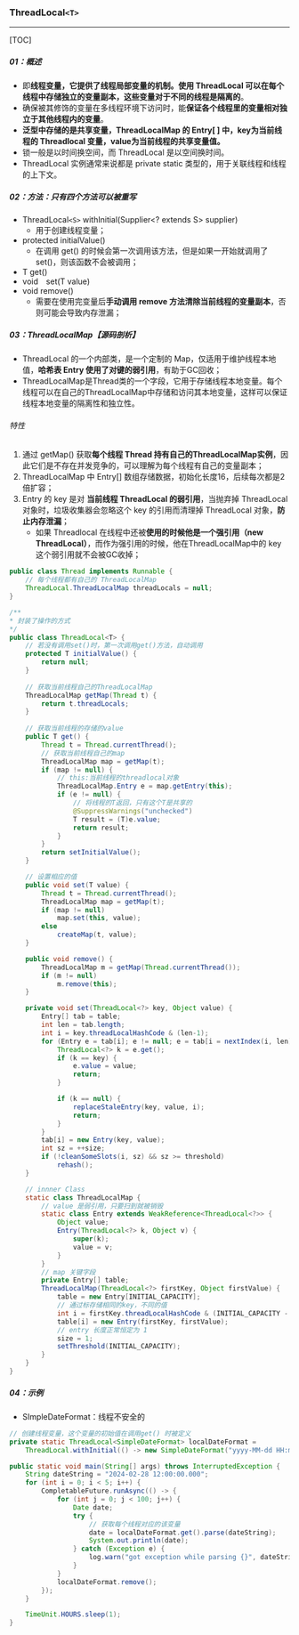 ### ThreadLocal`<T>`

------

[TOC]

##### 01：概述

- 即**线程变量，**它提供了线程局部变量的机制。使用 ThreadLocal 可以**在每个线程中存储独立的变量副本，这些变量对于不同的线程是隔离的**。
- 确保被其修饰的变量在多线程环境下访问时，能**保证各个线程里的变量相对独立于其他线程内的变量**。
- **泛型中存储的是共享变量，ThreadLocalMap 的 Entry[ ] 中，key为当前线程的 Threadlocal 变量，value为当前线程的共享变量值。**
- 锁一般是以时间换空间，而 ThreadLocal 是以空间换时间。
- ThreadLocal 实例通常来说都是 private static 类型的，用于关联线程和线程的上下文。

##### 02：方法：只有四个方法可以被重写

- ThreadLocal`<S>` withInitial(Supplier<? extends S> supplier)
  - 用于创建线程变量；
- protected initialValue() 
  - 在调用 get() 的时候会第一次调用该方法，但是如果一开始就调用了set()，则该函数不会被调用；
- T  get()
- void`  `set(T value)
- void remove()
  - 需要在使用完变量后**手动调用 remove 方法清除当前线程的变量副本**，否则可能会导致内存泄漏；


##### 03：ThreadLocalMap【源码剖析】

- ThreadLocal 的一个内部类，是一个定制的 Map，仅适用于维护线程本地值，**哈希表 Entry 使用了对键的弱引用**，有助于GC回收；
- ThreadLocalMap是Thread类的一个字段，它用于存储线程本地变量。每个线程可以在自己的ThreadLocalMap中存储和访问其本地变量，这样可以保证线程本地变量的隔离性和独立性。

###### 特性

1. 通过 getMap() 获取**每个线程 Thread 持有自己的ThreadLocalMap实例**，因此它们是不存在并发竞争的，可以理解为每个线程有自己的变量副本；
2. ThreadLocalMap 中 Entry[] 数组存储数据，初始化长度16，后续每次都是2倍扩容；
3. Entry 的 key 是对 **当前线程 ThreadLocal 的弱引用**，当抛弃掉 ThreadLocal 对象时，垃圾收集器会忽略这个 key 的引用而清理掉 ThreadLocal 对象，**防止内存泄漏**；
   - 如果 Threadlocal 在线程中还被**使用的时候他是一个强引用（new  ThreadLocal）**，而作为强引用的时候，他在ThreadLocalMap中的 key 这个弱引用就不会被GC收掉；


```java
public class Thread implements Runnable {
    // 每个线程都有自己的 ThreadLocalMap
    ThreadLocal.ThreadLocalMap threadLocals = null;
}

/**
* 封装了操作的方式
*/
public class ThreadLocal<T> {
    // 若没有调用set()时，第一次调用get()方法，自动调用
    protected T initialValue() {
        return null;
    }
    
    // 获取当前线程自己的ThreadLocalMap
    ThreadLocalMap getMap(Thread t) {
        return t.threadLocals;
    }
    
    // 获取当前线程的存储的value
    public T get() {
        Thread t = Thread.currentThread();
        // 获取当前线程自己的map
        ThreadLocalMap map = getMap(t);
        if (map != null) {
            // this:当前线程的threadlocal对象
            ThreadLocalMap.Entry e = map.getEntry(this);
            if (e != null) {
                // 将线程的T返回，只有这个T是共享的
                @SuppressWarnings("unchecked")
                T result = (T)e.value;
                return result;
            }
        }
        return setInitialValue();
    }

    // 设置相应的值
    public void set(T value) {
        Thread t = Thread.currentThread();
        ThreadLocalMap map = getMap(t);
        if (map != null)
            map.set(this, value);
        else
            createMap(t, value);
    }

    public void remove() {
        ThreadLocalMap m = getMap(Thread.currentThread());
        if (m != null)
            m.remove(this);
    }

    private void set(ThreadLocal<?> key, Object value) {
        Entry[] tab = table;
        int len = tab.length;
        int i = key.threadLocalHashCode & (len-1);
        for (Entry e = tab[i]; e != null; e = tab[i = nextIndex(i, len)]) {
            ThreadLocal<?> k = e.get();
            if (k == key) {
                e.value = value;
                return;
            }

            if (k == null) {
                replaceStaleEntry(key, value, i);
                return;
            }
        }
        tab[i] = new Entry(key, value);
        int sz = ++size;
        if (!cleanSomeSlots(i, sz) && sz >= threshold)
            rehash();
    }

    // innner Class
    static class ThreadLocalMap {
        // value 是弱引用，只要扫到就被销毁
        static class Entry extends WeakReference<ThreadLocal<?>> {
            Object value;
            Entry(ThreadLocal<?> k, Object v) {
                super(k);
                value = v;
            }
        }
        // map 关键字段
        private Entry[] table;
        ThreadLocalMap(ThreadLocal<?> firstKey, Object firstValue) {
            table = new Entry[INITIAL_CAPACITY];
            // 通过标存储相同的key，不同的值
            int i = firstKey.threadLocalHashCode & (INITIAL_CAPACITY - 1);
            table[i] = new Entry(firstKey, firstValue);
            // entry 长度正常恒定为 1
            size = 1;
            setThreshold(INITIAL_CAPACITY);
        }
    }
}
```

##### 04：示例

- SImpleDateFormat：线程不安全的

```java
// 创建线程变量，这个变量的初始值在调用get() 时被定义
private static ThreadLocal<SimpleDateFormat> localDateFormat =
    ThreadLocal.withInitial(() -> new SimpleDateFormat("yyyy-MM-dd HH:mm:ss.SSS"));

public static void main(String[] args) throws InterruptedException {
    String dateString = "2024-02-28 12:00:00.000";
    for (int i = 0; i < 5; i++) {
        CompletableFuture.runAsync(() -> {
            for (int j = 0; j < 100; j++) {
                Date date;
                try {
                    // 获取每个线程对应的该变量
                    date = localDateFormat.get().parse(dateString);
                    System.out.println(date);
                } catch (Exception e) {
                    log.warn("got exception while parsing {}", dateString, e);
                }
            }
            localDateFormat.remove();
        });
    }

    TimeUnit.HOURS.sleep(1);
}
```

